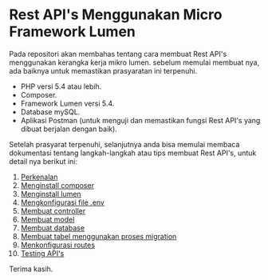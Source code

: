 # Rest API's Menggunakan Micro Framework Lumen
Pada repositori akan membahas tentang cara membuat Rest API's menggunakan kerangka kerja mikro lumen. sebelum memulai membuat nya, ada baiknya untuk memastikan prasyaratan ini terpenuhi.
- PHP versi 5.4 atau lebih.
- Composer.
- Framework Lumen versi 5.4.
- Database mySQL.
- Aplikasi Postman (untuk menguji dan memastikan fungsi Rest API's yang dibuat berjalan dengan baik).

Setelah prasyarat terpenuhi, selanjutnya anda bisa memulai membaca dokumentasi tentang langkah-langkah atau tips membuat Rest API's, untuk detail nya berikut ini:
1. [Perkenalan](./docs/introduction.md)
2. [Menginstall composer](./docs/install-composer.md)
3. [Menginstall lumen](./docs/install-lumen.md)
4. [Mengkonfigurasi file .env](./docs/konfigurasi-env.md) 
5. [Membuat controller](./docs/membuat-controller.md)
6. [Membuat model](./docs/membuat-model.md)
7. [Membuat database](./docs/membuat-database.md)
8. [Membuat tabel menggunakan proses migration](./docs/membuat-tabel-migration.md)
9. [Menkonfigurasi routes](./docs/konfigurasi-routes.md)
10. [Testing API's](./docs/testing.md)

Terima kasih.